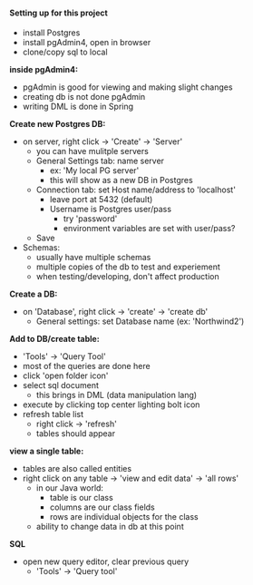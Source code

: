 #### Setting up for this project
- install Postgres
- install pgAdmin4, open in browser
- clone/copy sql to local


__inside pgAdmin4:__
- pgAdmin is good for viewing and making slight changes
- creating db is not done pgAdmin
- writing DML is done in Spring

__Create new Postgres DB:__
- on server, right click -> 'Create' -> 'Server'
  - you can have mulitple servers
  - General Settings tab: name server
    - ex: 'My local PG server'
    - this will show as a new DB in Postgres
  - Connection tab: set Host name/address to 'localhost'
    - leave port at 5432 (default)
    - Username is Postgres user/pass
      - try 'password'
      - environment variables are set with user/pass?
  - Save
- Schemas:
  - usually have multiple schemas
  - multiple copies of the db to test and experiement
  - when testing/developing, don't affect production

__Create a DB:__
- on 'Database', right click -> 'create' -> 'create db'
  - General settings: set Database name (ex: 'Northwind2')

__Add to DB/create table:__
- 'Tools' -> 'Query Tool'
- most of the queries are done here
- click 'open folder icon'
- select sql document
  - this brings in DML (data manipulation lang)
- execute by clicking top center lighting bolt icon
- refresh table list
  - right click -> 'refresh'
  - tables should appear

__view a single table:__
- tables are also called entities
- right click on any table -> 'view and edit data' -> 'all rows'
  - in our Java world:
    - table is our class
    - columns are our class fields
    - rows are individual objects for the class
  - ability to change data in db at this point

__SQL__
- open new query editor, clear previous query
  - 'Tools' -> 'Query tool'

